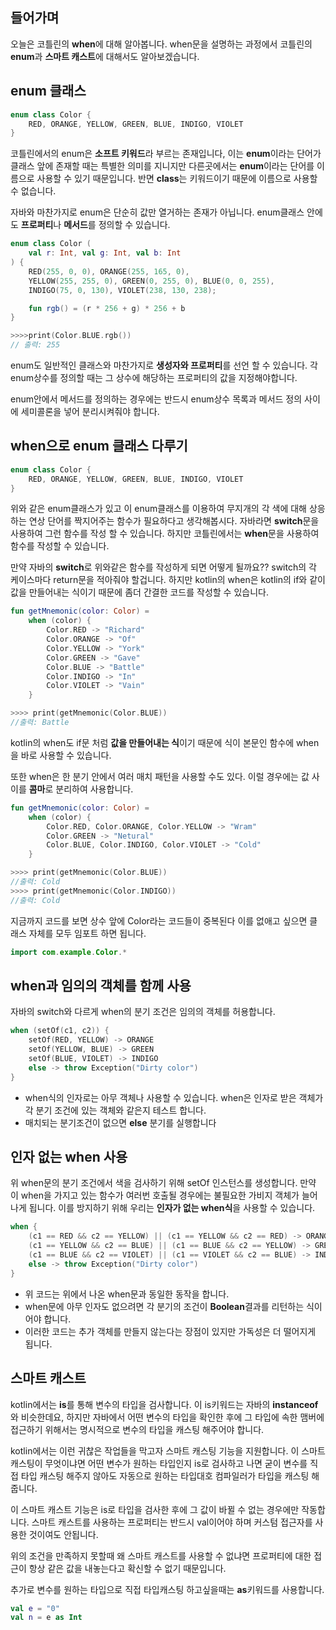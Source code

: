 ## 들어가며
오늘은 코틀린의 **when**에 대해 알아봅니다. when문을 설명하는 과정에서 코틀린의 **enum**과 **스마트 캐스트**에 대해서도 알아보겠습니다.

## enum 클래스
```kotlin
enum class Color {
    RED, ORANGE, YELLOW, GREEN, BLUE, INDIGO, VIOLET
}
```
코틀린에서의 enum은 **소프트 키워드**라 부르는 존재입니다, 이는 **enum**이라는 단어가 클래스 앞에 존재할 때는 특별한 의미를 지니지만 다른곳에서는 **enum**이라는 단어를 이름으로 사용할 수 있기 때문입니다.
반면 **class**는 키워드이기 때문에 이름으로 사용할 수 없습니다.

자바와 마찬가지로 enum은 단순히 값만 열거하는 존재가 아닙니다. enum클래스 안에도 **프로퍼티**나 **메서드**를 정의할 수 있습니다.

```kotlin
enum class Color (
    val r: Int, val g: Int, val b: Int 
) {
    RED(255, 0, 0), ORANGE(255, 165, 0),
    YELLOW(255, 255, 0), GREEN(0, 255, 0), BLUE(0, 0, 255),
    INDIGO(75, 0, 130), VIOLET(238, 130, 238);

    fun rgb() = (r * 256 + g) * 256 + b
}

>>>>print(Color.BLUE.rgb())
// 출력: 255
```
enum도 일반적인 클래스와 마찬가지로 **생성자와 프로퍼티**를 선언 할 수 있습니다. 각 enum상수를 정의할 때는 그 상수에 해당하는 프로퍼티의 값을 지정해야합니다.

enum안에서 메서드를 정의하는 경우에는 반드시 enum상수 목록과 메서드 정의 사이에 세미콜론을 넣어 분리시켜줘야 합니다.

## when으로 enum 클래스 다루기
```kotlin
enum class Color {
    RED, ORANGE, YELLOW, GREEN, BLUE, INDIGO, VIOLET
}
```
위와 같은 enum클래스가 있고 이 enum클래스를 이용하여 무지개의 각 색에 대해 상응하는 연상 단어를 짝지어주는 함수가 필요하다고 생각해봅시다. 
자바라면 **switch**문을 사용하여 그런 함수를 작성 할 수 있습니다. 하지만 코틀린에서는 **when**문을 사용하여 함수를 작성할 수 있습니다. 

만약 자바의 **switch**로 위와같은 함수를 작성하게 되면 어떻게 될까요?? 
switch의 각 케이스마다 return문을 적아줘야 할겁니다. 하지만 kotlin의 when은 kotlin의 if와 같이 값을 만들어내는 식이기 때문에 좀더 간결한 코드를 작성할 수 있습니다. 
```kotlin
fun getMnemonic(color: Color) = 
    when (color) {
        Color.RED -> "Richard"
        Color.ORANGE -> "Of"
        Color.YELLOW -> "York"
        Color.GREEN -> "Gave"
        Color.BLUE -> "Battle"
        Color.INDIGO -> "In"
        Color.VIOLET -> "Vain"
    }

>>>> print(getMnemonic(Color.BLUE))
//출력: Battle
```
kotlin의 when도 if문 처럼 **값을 만들어내는 식**이기 때문에 식이 본문인 함수에 when을 바로 사용할 수 있습니다. 

또한 when은 한 분기 안에서 여러 매치 패턴을 사용할 수도 있다. 이럴 경우에는 값 사이를 **콤마**로 분리하여 사용합니다.
```kotlin
fun getMnemonic(color: Color) = 
    when (color) {
        Color.RED, Color.ORANGE, Color.YELLOW -> "Wram"
        Color.GREEN -> "Netural"
        Color.BLUE, Color.INDIGO, Color.VIOLET -> "Cold"
    }

>>>> print(getMnemonic(Color.BLUE))
//출력: Cold
>>>> print(getMnemonic(Color.INDIGO))
//출력: Cold
```
지금까지 코드를 보면 상수 앞에 Color라는 코드들이 중복된다 이를 없애고 싶으면 클래스 자체를 모두 임포트 하면 됩니다.
```kotlin
import com.example.Color.*
```

## when과 임의의 객체를 함께 사용
자바의 switch와 다르게 when의 분기 조건은 임의의 객체를 허용합니다. 
```kotlin
when (setOf(c1, c2)) {
    setOf(RED, YELLOW) -> ORANGE
    setOf(YELLOW, BLUE) -> GREEN
    setOf(BLUE, VIOLET) -> INDIGO
    else -> throw Exception("Dirty color")
}
```
- when식의 인자로는 아무 객체나 사용할 수 있습니다. when은 인자로 받은 객체가 각 분기 조건에 있는 객체와 같은지 테스트 합니다.
- 매치되는 분기조건이 없으면 **else** 분기를 실행합니다

## 인자 없는 when 사용
위 when문의 분기 조건에서 색을 검사하기 위해 setOf 인스턴스를 생성합니다. 만약 이 when을 가지고 있는 함수가 여러번 호출될 경우에는 불필요한 가비지 객체가 늘어나게 됩니다. 이를 방지하기 위해 우리는 **인자가 없는 when식**을 사용할 수 있습니다.
```kotlin
when {
    (c1 == RED && c2 == YELLOW) || (c1 == YELLOW && c2 == RED) -> ORANGE
    (c1 == YELLOW && c2 == BLUE) || (c1 == BLUE && c2 == YELLOW) -> GREEN
    (c1 == BLUE && c2 == VIOLET) || (c1 == VIOLET && c2 == BLUE) -> INDIGO
    else -> throw Exception("Dirty color")
}
```
- 위 코드는 위에서 나온 when문과 동일한 동작을 합니다.
- when문에 아무 인자도 없으려면 각 분기의 조건이 **Boolean**결과를 리턴하는 식이어야 합니다. 
- 이러한 코드는 추가 객체를 만들지 않는다는 장점이 있지만 가독성은 더 떨어지게 됩니다.

## 스마트 캐스트
kotlin에서는 **is**를 통해 변수의 타입을 검사합니다. 이 is키워드는 자바의 **instanceof**와 비슷한데요, 하지만 자바에서 어떤 변수의 타입을 확인한 후에 그 타입에 속한 맴버에 접근하기 위해서는 명시적으로 변수의 타입을 캐스팅 해주어야 합니다.

kotlin에서는 이런 귀찮은 작업들을 막고자 스마트 캐스팅 기능을 지원합니다.
이 스마트 캐스팅이 무엇이냐면 어떤 변수가 원하는 타입인지 is로 검사하고 나면 굳이 변수를 직접 타입 캐스팅 해주지 않아도 자동으로 원하는 타입대호 컴파일러가 타입을 캐스팅 해줍니다.

이 스마트 캐스트 기능은 is로 타입을 검사한 후에 그 값이 바뀔 수 없는 경우에만 작동합니다. 스마트 캐스트를 사용하는 프로퍼티는 반드시 val이어야 하며 커스텀 접근자를 사용한 것이여도 안됩니다.

위의 조건을 만족하지 못할때 왜 스마트 캐스트를 사용할 수 없냐면 프로퍼티에 대한 접근이 항상 같은 값을 내놓는다고 확신할 수 없기 때문입니다.

추가로 변수를 원하는 타입으로 직접 타입캐스팅 하고싶을때는 **as**키워드를 사용합니다.
```kotlin
val e = "0"
val n = e as Int
```
